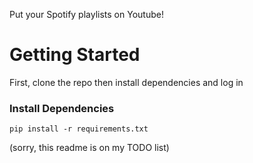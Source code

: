Put your Spotify playlists on Youtube!

# Getting Started
First, clone the repo then install dependencies and log in
### Install Dependencies
    pip install -r requirements.txt


(sorry, this readme is on my TODO list)